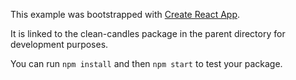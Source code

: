 This example was bootstrapped with [Create React App](https://github.com/facebook/create-react-app).

It is linked to the clean-candles package in the parent directory for development purposes.

You can run `npm install` and then `npm start` to test your package.
